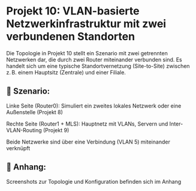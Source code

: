 # Projekt 10: VLAN-basierte Netzwerkinfrastruktur mit zwei verbundenen Standorten                        

Die Topologie in Projekt 10 stellt ein Szenario mit zwei getrennten Netzwerken dar, die durch zwei Router miteinander verbunden sind. Es handelt sich um eine typische Standortvernetzung (Site-to-Site) zwischen z. B. einem Hauptsitz (Zentrale) und einer Filiale.                       


## 📌 Szenario:
Linke Seite (Router0): Simuliert ein zweites lokales Netzwerk oder eine Außenstelle (Projekt 8)

Rechte Seite (Router1 + MLS): Hauptnetz mit VLANs, Servern und Inter-VLAN-Routing (Projekt 9)

Beide Netzwerke sind über eine Verbindung (VLAN 5) miteinander verknüpft                  



## 📎 Anhang:
Screenshots zur Topologie und Konfiguration befinden sich im Anhang


  

